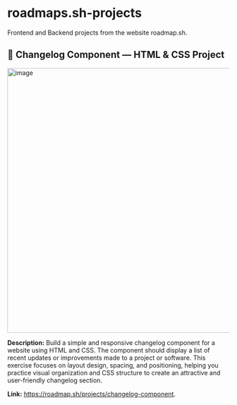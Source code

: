 # roadmaps.sh-projects
Frontend and Backend projects from the website roadmap.sh.

## 🧩 Changelog Component — HTML & CSS Project
<img width="830" height="599" alt="image" src="https://github.com/user-attachments/assets/33854d10-2d51-4194-a57c-d38c0dbc9fdd" />

**Description:**
Build a simple and responsive changelog component for a website using HTML and CSS.
The component should display a list of recent updates or improvements made to a project or software.
This exercise focuses on layout design, spacing, and positioning, helping you practice visual organization and CSS structure to create an attractive and user-friendly changelog section.


**Link:** https://roadmap.sh/projects/changelog-component.
